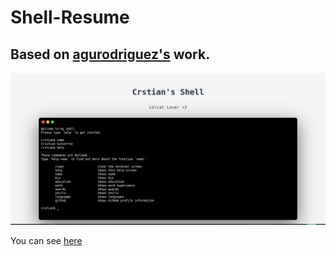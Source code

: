 # Shell-Resume
## Based on [agurodriguez's](https://github.com/agurodriguez) work.

![Bashresume](https://raw.githubusercontent.com/Crstian19/Shell-Resume/master/Screenshot%20from%202019-10-15%2013-08-21.png)

You can see [here](shell.crstian.me) 
